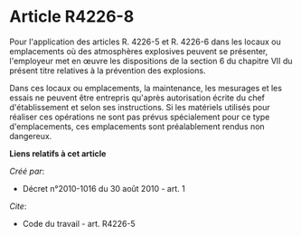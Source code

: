 # Article R4226-8

Pour l'application des articles R. 4226-5 et R. 4226-6 dans les locaux ou emplacements où des atmosphères explosives peuvent
se présenter, l'employeur met en œuvre les dispositions de la section 6 du chapitre VII du présent titre relatives à la
prévention des explosions. 

Dans ces locaux ou emplacements, la maintenance, les mesurages et les essais ne peuvent être entrepris qu'après autorisation
écrite du chef d'établissement et selon ses instructions. Si les matériels utilisés pour réaliser ces opérations ne sont pas
prévus spécialement pour ce type d'emplacements, ces emplacements sont préalablement rendus non dangereux.

**Liens relatifs à cet article**

_Créé par_:

  - Décret n°2010-1016 du 30 août 2010 - art. 1

_Cite_:

  - Code du travail - art. R4226-5
